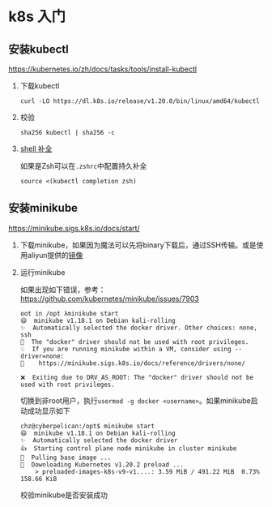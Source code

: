 # k8s 入门

## 安装kubectl

https://kubernetes.io/zh/docs/tasks/tools/install-kubectl

1. 下载kubectl

   ```
   curl -LO https://dl.k8s.io/release/v1.20.0/bin/linux/amd64/kubectl
   ```

2. 校验

   ```
   sha256 kubectl | sha256 -c 
   ```

3. [shell 补全](https://kubernetes.io/zh/docs/tasks/tools/install-kubectl/#%E5%90%AF%E7%94%A8-shell-%E8%87%AA%E5%8A%A8%E8%A1%A5%E5%85%A8%E5%8A%9F%E8%83%BD)

   如果是Zsh可以在`.zshrc`中配置持久补全

   ```
   source <(kubectl completion zsh)
   ```

## 安装minikube

https://minikube.sigs.k8s.io/docs/start/

1. 下载minikube，如果因为魔法可以先将binary下载后，通过SSH传输。或是使用aliyun提供的[镜像](https://developer.aliyun.com/article/221687)

2. 运行minikube

   如果出现如下错误，参考：https://github.com/kubernetes/minikube/issues/7903

   ```
   oot in /opt λminikube start
   😄  minikube v1.18.1 on Debian kali-rolling
   ✨  Automatically selected the docker driver. Other choices: none, ssh
   🛑  The "docker" driver should not be used with root privileges.
   💡  If you are running minikube within a VM, consider using --driver=none:
   📘    https://minikube.sigs.k8s.io/docs/reference/drivers/none/
   
   ❌  Exiting due to DRV_AS_ROOT: The "docker" driver should not be used with root privileges.
   ```

   切换到非root用户，执行`usermod -g docker <username>`。如果minikube启动成功显示如下

   ```
   chz@cyberpelican:/opt$ minikube start
   😄  minikube v1.18.1 on Debian kali-rolling
   ✨  Automatically selected the docker driver
   👍  Starting control plane node minikube in cluster minikube
   🚜  Pulling base image ...
   💾  Downloading Kubernetes v1.20.2 preload ...
       > preloaded-images-k8s-v9-v1....: 3.59 MiB / 491.22 MiB  0.73% 158.66 KiB 
   ```

   校验minikube是否安装成功

   ```
   
   ```

   
